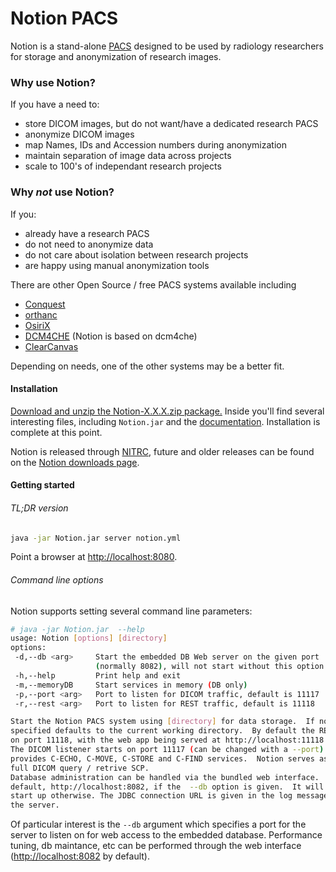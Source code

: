 
Notion PACS
===========

Notion is a stand-alone [PACS](http://en.wikipedia.org/wiki/Picture_archiving_and_communication_system) designed to be used by radiology researchers for storage and anonymization of research images.  

### Why use Notion?

If you have a need to:
- store DICOM images, but do not want/have a dedicated research PACS
- anonymize DICOM images
- map Names, IDs and Accession numbers during anonymization
- maintain separation of image data across projects
- scale to 100's of independant research projects

### Why *not* use Notion?

If you:
- already have a research PACS
- do not need to anonymize data
- do not care about isolation between research projects
- are happy using manual anonymization tools

There are other Open Source / free PACS systems available including 
- [Conquest](http://ingenium.home.xs4all.nl/dicom.html)
- [orthanc](http://code.google.com/p/orthanc/)
- [OsiriX](http://www.osirix-viewer.com/)
- [DCM4CHE](http://www.dcm4che.org/) (Notion is based on dcm4che)
- [ClearCanvas](http://www.clearcanvas.ca/)

Depending on needs, one of the other systems may be a better fit.

#### Installation

[Download and unzip the Notion-X.X.X.zip package.](https://github.com/blezek/Notion/releases)  Inside you'll find several interesting files, including ```Notion.jar``` and the [documentation](Documentation/html).  Installation is complete at this point.

Notion is released through [NITRC](http://www.nitrc.org/), future and older releases can be found on the [Notion downloads page](https://www.nitrc.org/frs/?group_id=793).

#### Getting started

###### TL;DR version
```bash
java -jar Notion.jar server notion.yml
```
Point a browser at [http://localhost:8080](http://localhost:8080).

###### Command line options
Notion supports setting several command line parameters:
```bash
# java -jar Notion.jar  --help
usage: Notion [options] [directory]
options:
 -d,--db <arg>     Start the embedded DB Web server on the given port
                   (normally 8082), will not start without this option
 -h,--help         Print help and exit
 -m,--memoryDB     Start services in memory (DB only)
 -p,--port <arg>   Port to listen for DICOM traffic, default is 11117
 -r,--rest <arg>   Port to listen for REST traffic, default is 11118

Start the Notion PACS system using [directory] for data storage.  If not
specified defaults to the current working directory.  By default the REST api is started
on port 11118, with the web app being served at http://localhost:11118
The DICOM listener starts on port 11117 (can be changed with a --port) and
provides C-ECHO, C-MOVE, C-STORE and C-FIND services.  Notion serves as a
full DICOM query / retrive SCP.
Database administration can be handled via the bundled web interface.  By
default, http://localhost:8082, if the  --db option is given.  It will not
start up otherwise. The JDBC connection URL is given in the log message of
the server.
```

Of particular interest is the `--db` argument which specifies a port for the server to listen on for web access to the embedded database.  Performance tuning, db maintance, etc can be performed through the web interface ([http://localhost:8082](http://localhost:8082) by default).


